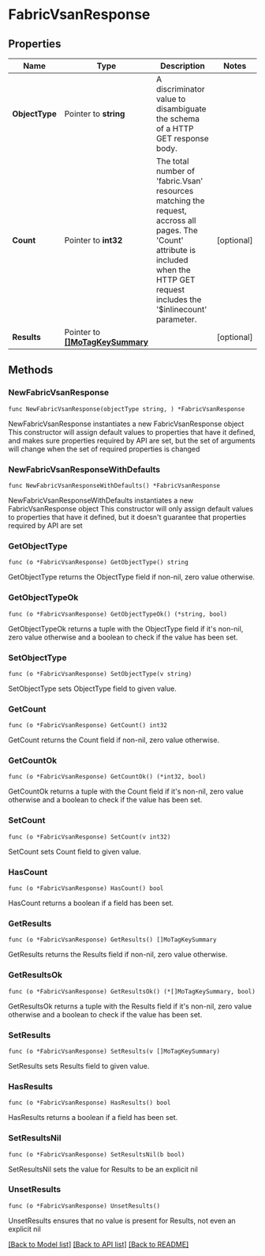 # FabricVsanResponse

## Properties

Name | Type | Description | Notes
------------ | ------------- | ------------- | -------------
**ObjectType** | Pointer to **string** | A discriminator value to disambiguate the schema of a HTTP GET response body. | 
**Count** | Pointer to **int32** | The total number of &#39;fabric.Vsan&#39; resources matching the request, accross all pages. The &#39;Count&#39; attribute is included when the HTTP GET request includes the &#39;$inlinecount&#39; parameter. | [optional] 
**Results** | Pointer to [**[]MoTagKeySummary**](MoTagKeySummary.md) |  | [optional] 

## Methods

### NewFabricVsanResponse

`func NewFabricVsanResponse(objectType string, ) *FabricVsanResponse`

NewFabricVsanResponse instantiates a new FabricVsanResponse object
This constructor will assign default values to properties that have it defined,
and makes sure properties required by API are set, but the set of arguments
will change when the set of required properties is changed

### NewFabricVsanResponseWithDefaults

`func NewFabricVsanResponseWithDefaults() *FabricVsanResponse`

NewFabricVsanResponseWithDefaults instantiates a new FabricVsanResponse object
This constructor will only assign default values to properties that have it defined,
but it doesn't guarantee that properties required by API are set

### GetObjectType

`func (o *FabricVsanResponse) GetObjectType() string`

GetObjectType returns the ObjectType field if non-nil, zero value otherwise.

### GetObjectTypeOk

`func (o *FabricVsanResponse) GetObjectTypeOk() (*string, bool)`

GetObjectTypeOk returns a tuple with the ObjectType field if it's non-nil, zero value otherwise
and a boolean to check if the value has been set.

### SetObjectType

`func (o *FabricVsanResponse) SetObjectType(v string)`

SetObjectType sets ObjectType field to given value.


### GetCount

`func (o *FabricVsanResponse) GetCount() int32`

GetCount returns the Count field if non-nil, zero value otherwise.

### GetCountOk

`func (o *FabricVsanResponse) GetCountOk() (*int32, bool)`

GetCountOk returns a tuple with the Count field if it's non-nil, zero value otherwise
and a boolean to check if the value has been set.

### SetCount

`func (o *FabricVsanResponse) SetCount(v int32)`

SetCount sets Count field to given value.

### HasCount

`func (o *FabricVsanResponse) HasCount() bool`

HasCount returns a boolean if a field has been set.

### GetResults

`func (o *FabricVsanResponse) GetResults() []MoTagKeySummary`

GetResults returns the Results field if non-nil, zero value otherwise.

### GetResultsOk

`func (o *FabricVsanResponse) GetResultsOk() (*[]MoTagKeySummary, bool)`

GetResultsOk returns a tuple with the Results field if it's non-nil, zero value otherwise
and a boolean to check if the value has been set.

### SetResults

`func (o *FabricVsanResponse) SetResults(v []MoTagKeySummary)`

SetResults sets Results field to given value.

### HasResults

`func (o *FabricVsanResponse) HasResults() bool`

HasResults returns a boolean if a field has been set.

### SetResultsNil

`func (o *FabricVsanResponse) SetResultsNil(b bool)`

 SetResultsNil sets the value for Results to be an explicit nil

### UnsetResults
`func (o *FabricVsanResponse) UnsetResults()`

UnsetResults ensures that no value is present for Results, not even an explicit nil

[[Back to Model list]](../README.md#documentation-for-models) [[Back to API list]](../README.md#documentation-for-api-endpoints) [[Back to README]](../README.md)


